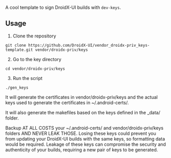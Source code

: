 
A cool template to sign DroidX-UI builds with `dev-keys`.

## Usage

1. Clone the repository 

```
git clone https://github.com/DroidX-UI/vendor_droidx-priv_keys-template.git vendor/droidx-priv/keys 
```

2. Go to the key directory 

```
cd vendor/droidx-priv/keys
```

3. Run the script

```
./gen_keys
```

It will generate the certificates in vendor/droidx-priv/keys and the actual keys used to generate the certificates in ~/.android-certs/.

It will also generate the makefiles based on the keys defined in the _data/ folder.

Backup AT ALL COSTS your ~/.android-certs/ and vendor/droidx-priv/keys folders AND NEVER LEAK THOSE. Losing these keys could prevent you from updating your DroidX-UI builds with the same keys, so formatting data would be required. Leakage of these keys can compromise the security and authenticity of your builds, requiring a new pair of keys to be generated.